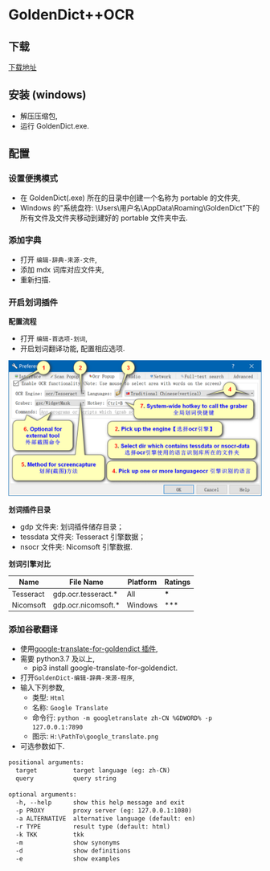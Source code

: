 # GoldenDict++OCR

## 下载

[下载地址](https://www.autoptr.top/gdocr/GoldenDict-OCR-Deployment/)

## 安装 (windows)

- 解压压缩包,
- 运行 GoldenDict.exe.

## 配置

### 设置便携模式

- 在 GoldenDict(.exe) 所在的目录中创建一个名称为 portable 的文件夹,
- Windows 的"系统盘符: \Users\用户名\AppData\Roaming\GoldenDict”下的所有文件及文件夹移动到建好的 portable 文件夹中去.

### 添加字典

- 打开 `编辑-辞典-来源-文件`,
- 添加 mdx 词库对应文件夹,
- 重新扫描.

### 开启划词插件

**配置流程**

- 打开 `编辑-首选项-划词`,
- 开启划词翻译功能, 配置相应选项.

![配置选项](images/2022-01-15-16-40-14.png)

**划词插件目录**

- gdp 文件夹: 划词插件储存目录；
- tessdata 文件夹: Tesseract 引擎数据；
- nsocr 文件夹: Nicomsoft 引擎数据.

**划词引擎对比**

| Name      | File Name            | Platform | Ratings |
| --------- | -------------------- | -------- | ------- |
| Tesseract | gdp.ocr.tesseract.\* | All      | **\***  |
| Nicomsoft | gdp.ocr.nicomsoft.\* | Windows  | \*\*\*  |

### 添加谷歌翻译

- 使用[google-translate-for-goldendict 插件](https://github.com/xinebf/google-translate-for-goldendict),
- 需要 python3.7 及以上,
  - pip3 install google-translate-for-goldendict.
- 打开`GoldenDict-编辑-辞典-来源-程序`,
- 输入下列参数,
  - 类型: `Html`
  - 名称: `Google Translate`
  - 命令行: `python -m googletranslate zh-CN %GDWORD% -p 127.0.0.1:7890`
  - 图示: `H:\PathTo\google_translate.png`
- 可选参数如下.

```code
positional arguments:
  target          target language (eg: zh-CN)
  query           query string

optional arguments:
  -h, --help      show this help message and exit
  -p PROXY        proxy server (eg: 127.0.0.1:1080)
  -a ALTERNATIVE  alternative language (default: en)
  -r TYPE         result type (default: html)
  -k TKK          tkk
  -m              show synonyms
  -d              show definitions
  -e              show examples
```
